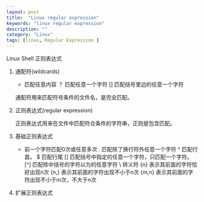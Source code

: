 ```yaml
---
layout: post
title:  "Linux regular expression"
keywords: "linux regular expression"
description: ""
category: "Linux" 
tags: [linux, Regular Expression ]
---
```


Linux Shell 正则表达式

<!-- more -->

1. 通配符(wildcards)
	
	* 匹配任意内容
	？ 匹配任意一个字符
	[] 匹配括号里边的任意一个字符

	通配符用来匹配符号条件的文件名，是完全匹配。

2. 正则表达式(regular expression)

	正则表达式用来在文件中匹配符合条件的字符串，正则是包含匹配。

3. 基础正则表达式

	* 前一个字符匹配0次或任意多次
	. 匹配除了换行符外任意一个字符
	^ 匹配行首。
	$ 匹配行尾
	[] 匹配括号中指定的任意一个字符，只匹配一个字符。
	[^] 匹配除中括号的字符以为的任意字符
	\ 转义符
	\{n\} 表示其前面的字符恰好出现n次
	\{n,\} 表示其前面的字符出现不小于n次
	\{m,n\} 表示其前面的字符出现不小于m次，不大于n次

4. 扩展正则表达式

	

